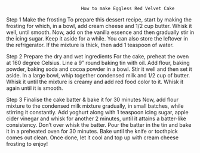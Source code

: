                                 How to make Eggless Red Velvet Cake
                                
Step 1 Make the frosting
To prepare this dessert recipe, start by making the frosting for which, in a bowl, add cream cheese and 1/2 cup butter. Whisk it well, until smooth. Now, add on the vanilla essence and then gradually stir in the icing sugar. Keep it aside for a while. You can also store the leftover in the refrigerator. If the mixture is thick, then add 1 teaspoon of water.

Step 2 Prepare the dry and wet ingredients
For the cake, preheat the oven at 160 degree Celsius. Line a 9” round baking tin with oil. Add flour, baking powder, baking soda and cocoa powder in a bowl. Stir it well and then set it aside. In a large bowl, whip together condensed milk and 1/2 cup of butter. Whisk it until the mixture is creamy and add red food color to it. Whisk it again until it is smooth.

Step 3 Finalise the cake batter & bake it for 30 minutes
Now, add flour mixture to the condensed milk mixture gradually, in small batches, while stirring it constantly. Add yoghurt along with 1 teaspoon icing sugar, apple cider vinegar and whisk for another 2 minutes, until it attains a batter-like consistency. Don’t over whisk the batter. Pour the batter in the tin and bake it in a preheated oven for 30 minutes. Bake until the knife or toothpick comes out clean. Once done, let it cool and top up with cream cheese frosting to enjoy!